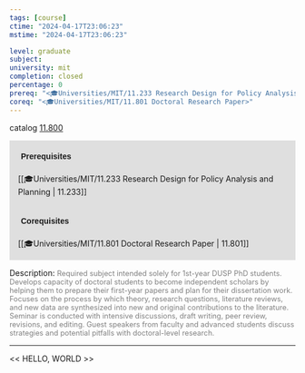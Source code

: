 ```yaml
---
tags: [course]
ctime: "2024-04-17T23:06:23"
mstime: "2024-04-17T23:06:23"

level: graduate
subject: 
university: mit
completion: closed
percentage: 0
prereq: "<🎓Universities/MIT/11.233 Research Design for Policy Analysis and Planning>"
coreq: "<🎓Universities/MIT/11.801 Doctoral Research Paper>"
---
```


catalog [11.800](http://student.mit.edu/catalog/m11c.html#11.800)

<span style="display: block; padding: 15px; background-color: rgb(100, 100, 100, 0.2);"><font id="m_prereq619_0" style="display: block; font-family: Arial, sans-serif; font-weight: bold; padding: 5px">Prerequisites</font><br><span id="prereq619_0">[[🎓Universities/MIT/11.233 Research Design for Policy Analysis and Planning | 11.233]]</span></span>
<span style="display: block; padding: 15px; background-color: rgb(100, 100, 100, 0.2);"><font id="m_coreq619_0" style="display: block; font-family: Arial, sans-serif; font-weight: bold; padding: 5px">Corequisites</font><br><span id="coreq619_0">[[🎓Universities/MIT/11.801 Doctoral Research Paper | 11.801]]</span></span>

<font style="">Description:</font>
<font style="color: grey; font-size: 0.8rem;">Required subject intended solely for 1st-year DUSP PhD students. Develops capacity of doctoral students to become independent scholars by helping them to prepare their first-year papers and plan for their dissertation work. Focuses on the process by which theory, research questions, literature reviews, and new data are synthesized into new and original contributions to the literature. Seminar is conducted with intensive discussions, draft writing, peer review, revisions, and editing. Guest speakers from faculty and advanced students discuss strategies and potential pitfalls with doctoral-level research.</font>



---

<< HELLO, WORLD >>
